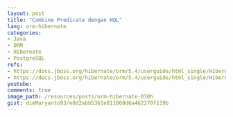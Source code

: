 ```yaml
---
layout: post
title: "Combine Predicate dengan HQL"
lang: orm-hibernate
categories:
- Java
- ORM
- Hibernate
- PostgreSQL
refs: 
- https://docs.jboss.org/hibernate/orm/5.4/userguide/html_single/Hibernate_User_Guide.html#hql-and-predicate
- https://docs.jboss.org/hibernate/orm/5.4/userguide/html_single/Hibernate_User_Guide.html#hql-or-predicate
youtube: 
comments: true
image_path: /resources/posts/orm-hibernate-030h
gist: dimMaryanto93/e8d2abb5361e811860d6a462270f119b
---
```


